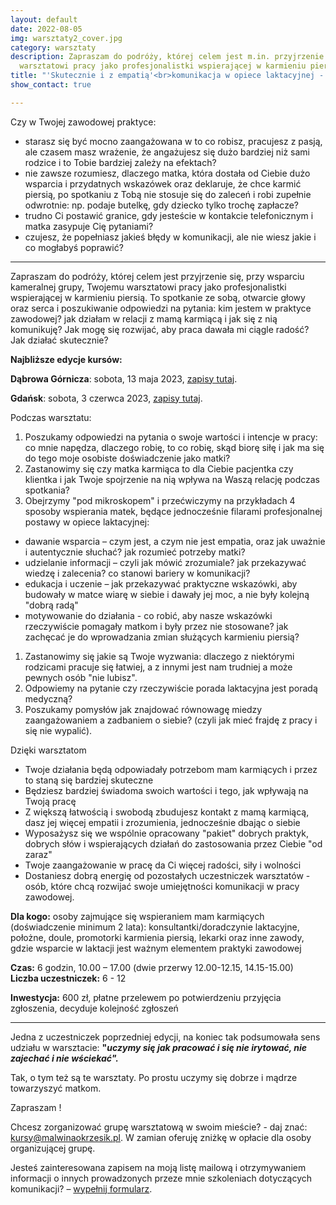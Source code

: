 ```yaml
---
layout: default
date: 2022-08-05
img: warsztaty2_cover.jpg
category: warsztaty
description: Zapraszam do podróży, której celem jest m.in. przyjrzenie się Twojemu
  warsztatowi pracy jako profesjonalistki wspierającej w karmieniu piersią.
title: "'Skutecznie i z empatią'<br>komunikacja w opiece laktacyjnej - warsztaty\n"
show_contact: true

---
```

Czy w Twojej zawodowej praktyce:

* starasz się być mocno zaangażowana w to co robisz, pracujesz z pasją, ale czasem masz wrażenie, że angażujesz się dużo bardziej niż sami rodzice i to Tobie bardziej zależy na efektach?
* nie zawsze rozumiesz, dlaczego matka, która  dostała  od Ciebie dużo wsparcia i przydatnych wskazówek oraz deklaruje, że chce karmić piersią, po spotkaniu z Tobą nie stosuje się do zaleceń i robi zupełnie odwrotnie: np. podaje butelkę, gdy dziecko tylko trochę zapłacze?
* trudno Ci postawić granice, gdy jesteście w kontakcie telefonicznym i matka zasypuje Cię pytaniami?
* czujesz, że popełniasz jakieś błędy w komunikacji, ale nie wiesz jakie i co mogłabyś poprawić?

<hr/>

Zapraszam do podróży, której celem jest przyjrzenie się, przy wsparciu kameralnej grupy,  Twojemu warsztatowi pracy jako profesjonalistki wspierającej w karmieniu piersią. To spotkanie ze sobą, otwarcie głowy oraz serca i poszukiwanie odpowiedzi na pytania: kim jestem w praktyce zawodowej? jak działam w relacji z mamą karmiącą i jak się z nią komunikuję? Jak mogę się rozwijać, aby praca dawała mi ciągle radość? Jak działać skutecznie?

**Najbliższe edycje kursów:**

**Dąbrowa Górnicza**: sobota, 13 maja 2023, [zapisy tutaj](http://bit.ly/3zuzfep "Dąbrowa zapisy").

**Gdańsk**: sobota, 3 czerwca 2023, [zapisy tutaj](http://bit.ly/3zvLE1w "Gdańsk zapisy").

Podczas warsztatu:

1. Poszukamy odpowiedzi na pytania o swoje wartości i intencje w pracy:  co mnie napędza, dlaczego robię, to co robię, skąd biorę siłę i jak ma się do tego moje osobiste doświadczenie jako matki?
2. Zastanowimy się czy matka karmiąca to dla Ciebie  pacjentka czy klientka i jak Twoje spojrzenie na nią wpływa na  Waszą relację podczas spotkania?
3. Obejrzymy "pod mikroskopem" i przećwiczymy na przykładach 4 sposoby wspierania matek, będące jednocześnie filarami profesjonalnej postawy w opiece laktacyjnej:

* dawanie wsparcia – czym jest, a czym nie jest empatia, oraz jak uważnie i autentycznie  słuchać? jak rozumieć potrzeby matki?
* udzielanie informacji – czyli jak mówić zrozumiale? jak przekazywać wiedzę i zalecenia?  co stanowi bariery w komunikacji?
* edukacja i uczenie – jak przekazywać praktyczne wskazówki, aby budowały w matce wiarę w siebie i dawały jej moc, a nie były kolejną "dobrą radą"
* motywowanie do działania - co robić, aby nasze wskazówki rzeczywiście pomagały matkom i były przez nie stosowane? jak zachęcać je do wprowadzania zmian służących karmieniu piersią?

1. Zastanowimy się jakie są Twoje wyzwania: dlaczego z niektórymi rodzicami pracuje się  łatwiej, a z innymi jest nam trudniej a może  pewnych osób "nie lubisz".
2. Odpowiemy na pytanie czy rzeczywiście porada laktacyjna jest poradą medyczną?
3. Poszukamy pomysłów jak znajdować równowagę miedzy zaangażowaniem a zadbaniem o siebie? (czyli jak mieć frajdę z pracy i się nie wypalić).

Dzięki warsztatom

* Twoje działania będą odpowiadały potrzebom mam karmiących i przez to staną się bardziej skuteczne
* Będziesz bardziej świadoma swoich wartości i tego, jak wpływają na Twoją pracę
* Z większą łatwością i swobodą zbudujesz kontakt z mamą karmiącą, dasz jej więcej empatii i zrozumienia, jednocześnie dbając o siebie
* Wyposażysz się we wspólnie opracowany "pakiet" dobrych praktyk, dobrych słów i wspierających działań do  zastosowania przez Ciebie "od zaraz"
* Twoje zaangażowanie w pracę da Ci więcej radości, siły i wolności
* Dostaniesz dobrą energię od pozostałych uczestniczek warsztatów - osób, które chcą rozwijać swoje umiejętności komunikacji w pracy zawodowej.

**Dla kogo:** osoby zajmujące się wspieraniem mam karmiących (doświadczenie minimum 2 lata): konsultantki/doradczynie laktacyjne, położne, doule, promotorki karmienia piersią, lekarki oraz inne zawody, gdzie wsparcie w laktacji jest ważnym elementem praktyki zawodowej <br>

**Czas:** 6 godzin, 10.00 – 17.00 (dwie przerwy 12.00-12.15, 14.15-15.00) <br>
**Liczba uczestniczek:** 6 - 12 <br>

**Inwestycja:** 600 zł, płatne przelewem po potwierdzeniu przyjęcia zgłoszenia, decyduje kolejność zgłoszeń

<hr/>

Jedna z uczestniczek poprzedniej edycji, na koniec tak podsumowała sens udziału w warsztacie: **"_uczymy się jak pracować i się nie irytować, nie zajechać i nie wściekać"._**

Tak, o tym też są te warsztaty. Po prostu uczymy się dobrze i mądrze towarzyszyć matkom.

Zapraszam !

Chcesz zorganizować grupę warsztatową w swoim mieście? - daj znać: kursy@malwinaokrzesik.pl. W zamian oferuję zniżkę w opłacie dla osoby organizującej grupę.

Jesteś zainteresowana zapisem na moją listę mailową i otrzymywaniem informacji o innych prowadzonych przeze mnie szkoleniach dotyczących komunikacji?  – [wypełnij formularz](https://forms.gle/A91tUdjFiKT8Y9Z66).